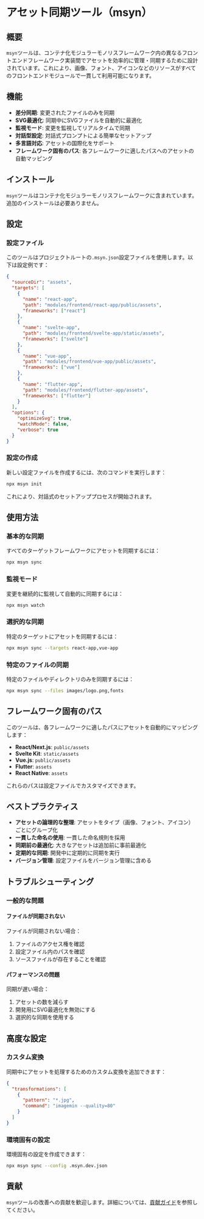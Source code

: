 # アセット同期ツール（msyn）

## 概要

`msyn`ツールは、コンテナ化モジュラーモノリスフレームワーク内の異なるフロントエンドフレームワーク実装間でアセットを効率的に管理・同期するために設計されています。これにより、画像、フォント、アイコンなどのリソースがすべてのフロントエンドモジュールで一貫して利用可能になります。

## 機能

- **差分同期**: 変更されたファイルのみを同期
- **SVG最適化**: 同期中にSVGファイルを自動的に最適化
- **監視モード**: 変更を監視してリアルタイムで同期
- **対話型設定**: 対話式プロンプトによる簡単なセットアップ
- **多言語対応**: アセットの国際化をサポート
- **フレームワーク固有のパス**: 各フレームワークに適したパスへのアセットの自動マッピング

## インストール

`msyn`ツールはコンテナ化モジュラーモノリスフレームワークに含まれています。追加のインストールは必要ありません。

## 設定

### 設定ファイル

このツールはプロジェクトルートの`.msyn.json`設定ファイルを使用します。以下は設定例です：

```json
{
  "sourceDir": "assets",
  "targets": [
    {
      "name": "react-app",
      "path": "modules/frontend/react-app/public/assets",
      "frameworks": ["react"]
    },
    {
      "name": "svelte-app",
      "path": "modules/frontend/svelte-app/static/assets",
      "frameworks": ["svelte"]
    },
    {
      "name": "vue-app",
      "path": "modules/frontend/vue-app/public/assets",
      "frameworks": ["vue"]
    },
    {
      "name": "flutter-app",
      "path": "modules/frontend/flutter-app/assets",
      "frameworks": ["flutter"]
    }
  ],
  "options": {
    "optimizeSvg": true,
    "watchMode": false,
    "verbose": true
  }
}
```

### 設定の作成

新しい設定ファイルを作成するには、次のコマンドを実行します：

```bash
npx msyn init
```

これにより、対話式のセットアッププロセスが開始されます。

## 使用方法

### 基本的な同期

すべてのターゲットフレームワークにアセットを同期するには：

```bash
npx msyn sync
```

### 監視モード

変更を継続的に監視して自動的に同期するには：

```bash
npx msyn watch
```

### 選択的な同期

特定のターゲットにアセットを同期するには：

```bash
npx msyn sync --targets react-app,vue-app
```

### 特定のファイルの同期

特定のファイルやディレクトリのみを同期するには：

```bash
npx msyn sync --files images/logo.png,fonts
```

## フレームワーク固有のパス

このツールは、各フレームワークに適したパスにアセットを自動的にマッピングします：

- **React/Next.js**: `public/assets`
- **Svelte Kit**: `static/assets`
- **Vue.js**: `public/assets`
- **Flutter**: `assets`
- **React Native**: `assets`

これらのパスは設定ファイルでカスタマイズできます。

## ベストプラクティス

- **アセットの論理的な整理**: アセットをタイプ（画像、フォント、アイコン）ごとにグループ化
- **一貫した命名の使用**: 一貫した命名規則を採用
- **同期前の最適化**: 大きなアセットは追加前に事前最適化
- **定期的な同期**: 開発中に定期的に同期を実行
- **バージョン管理**: 設定ファイルをバージョン管理に含める

## トラブルシューティング

### 一般的な問題

#### ファイルが同期されない

ファイルが同期されない場合：
1. ファイルのアクセス権を確認
2. 設定ファイル内のパスを確認
3. ソースファイルが存在することを確認

#### パフォーマンスの問題

同期が遅い場合：
1. アセットの数を減らす
2. 開発用にSVG最適化を無効にする
3. 選択的な同期を使用する

## 高度な設定

### カスタム変換

同期中にアセットを処理するためのカスタム変換を追加できます：

```json
{
  "transformations": [
    {
      "pattern": "*.jpg",
      "command": "imagemin --quality=80"
    }
  ]
}
```

### 環境固有の設定

環境固有の設定を作成できます：

```bash
npx msyn sync --config .msyn.dev.json
```

## 貢献

`msyn`ツールの改善への貢献を歓迎します。詳細については、[貢献ガイド](./contributing.md)を参照してください。

